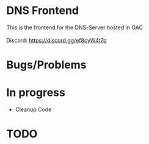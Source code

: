 # DNS Frontend
This is the frontend for the DNS-Server hosted in OAC
<br />
<br />
Discord: https://discord.gg/ef8cyW4t7p

# Bugs/Problems
# In progress
- Cleanup Code
# TODO